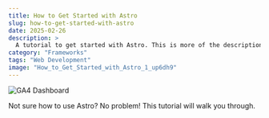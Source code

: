 ```yaml
---
title: How to Get Started with Astro
slug: how-to-get-started-with-astro
date: 2025-02-26
description: >
  A tutorial to get started with Astro. This is more of the description because I'm just trying to write to fill some space.
category: "Frameworks"
tags: "Web Development"
image: "How_to_Get_Started_with_Astro_1_up6dh9"
---
```


![GA4 Dashboard](https://res.cloudinary.com/dz8qxptav/image/upload/v1740708030/How_to_Get_Started_with_Astro_1_up6dh9.png)

Not sure how to use Astro? No problem! This tutorial will walk you through.
